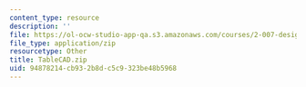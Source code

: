 ```yaml
---
content_type: resource
description: ''
file: https://ol-ocw-studio-app-qa.s3.amazonaws.com/courses/2-007-design-and-manufacturing-i-spring-2009/94878214cb932b8dc5c9323be48b5968_TableCAD.zip
file_type: application/zip
resourcetype: Other
title: TableCAD.zip
uid: 94878214-cb93-2b8d-c5c9-323be48b5968
---
```


